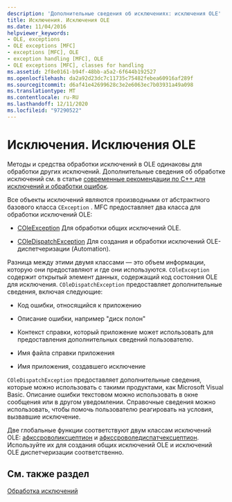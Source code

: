```yaml
---
description: 'Дополнительные сведения об исключениях: исключения OLE'
title: Исключения. Исключения OLE
ms.date: 11/04/2016
helpviewer_keywords:
- OLE, exceptions
- OLE exceptions [MFC]
- exceptions [MFC], OLE
- exception handling [MFC], OLE
- OLE exceptions [MFC], classes for handling
ms.assetid: 2f8e0161-b94f-48bb-a5a2-6f644b192527
ms.openlocfilehash: da2a92d23dc7c11735c75482febea60916af289f
ms.sourcegitcommit: d6af41e42699628c3e2e6063ec7b03931a49a098
ms.translationtype: MT
ms.contentlocale: ru-RU
ms.lasthandoff: 12/11/2020
ms.locfileid: "97290522"
---
```

# <a name="exceptions-ole-exceptions"></a>Исключения. Исключения OLE

Методы и средства обработки исключений в OLE одинаковы для обработки других исключений. Дополнительные сведения об обработке исключений см. в статье [современные рекомендации по C++ для исключений и обработки ошибок](../cpp/errors-and-exception-handling-modern-cpp.md).

Все объекты исключений являются производными от абстрактного базового класса `CException` . MFC предоставляет два класса для обработки исключений OLE:

- [COleException](reference/coleexception-class.md) Для обработки общих исключений OLE.

- [COleDispatchException](reference/coledispatchexception-class.md) Для создания и обработки исключений OLE-диспетчеризации (Automation).

Разница между этими двумя классами — это объем информации, которую они предоставляют и где они используются. `COleException` содержит открытый элемент данных, содержащий код состояния OLE для исключения. `COleDispatchException` предоставляет дополнительные сведения, включая следующие:

- Код ошибки, относящийся к приложению

- Описание ошибки, например "диск полон"

- Контекст справки, который приложение может использовать для предоставления дополнительных сведений пользователю.

- Имя файла справки приложения

- Имя приложения, создавшего исключение

`COleDispatchException` предоставляет дополнительные сведения, которые можно использовать с такими продуктами, как Microsoft Visual Basic. Описание ошибки текстовом можно использовать в окне сообщения или в другом уведомлении. Справочные сведения можно использовать, чтобы помочь пользователю реагировать на условия, вызвавшие исключение.

Две глобальные функции соответствуют двум классам исключений OLE: [афкссроволиксцептион](reference/exception-processing.md#afxthrowoleexception) и [афкссроволедиспатчексцептион](reference/exception-processing.md#afxthrowoledispatchexception). Используйте их для создания общих исключений OLE и исключений OLE диспетчеризации соответственно.

## <a name="see-also"></a>См. также раздел

[Обработка исключений](exception-handling-in-mfc.md)
